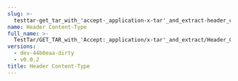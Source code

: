 ```yaml
---
slug: >-
  testtar-get_tar_with_'accept-_application-x-tar'_and_extract-header_content-type
name: Header Content-Type
full_name: >-
  TestTar/GET_TAR_with_'Accept:_application/x-tar'_and_extract/Header_Content-Type
versions:
  - dev-44b0eaa-dirty
  - v0.0.2
title: Header Content-Type
---
```


